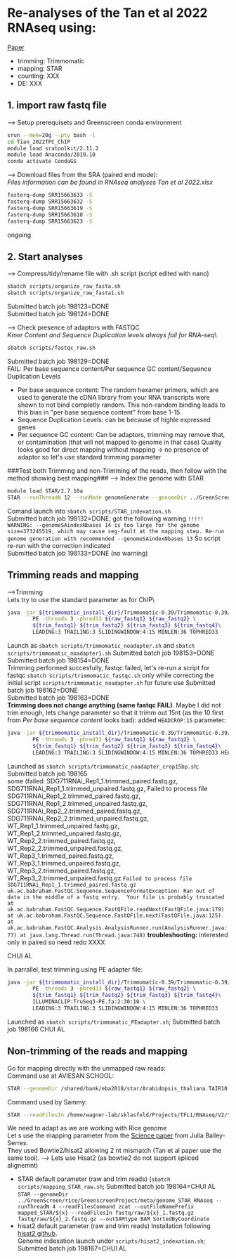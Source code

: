 # Re-analyses of the Tan et al 2022 RNAseq using:
[Paper](https://academic.oup.com/plcell/article-abstract/34/8/2969/6580212?redirectedFrom=fulltext&login=false#367433007)

- trimming: Trimmomatic 
- mapping: STAR
- counting: XXX
- DE: XXX


## 1. import raw fastq file ##
--> Setup prerequisets and Greenscreen conda environment
```bash
srun --mem=20g --pty bash -l
cd Tian_2022TPC_ChIP
module load sratoolkit/2.11.2
module load Anaconda/2019.10
conda activate CondaGS
```

 
--> Download files from the SRA (paired end mode):\
*Files information can be found in RNAseq analyses Tan et al 2022.xlsx*
```bash
fasterq-dump SRR15663633 -S
fasterq-dump SRR15663632 -S
fasterq-dump SRR15663619 -S
fasterq-dump SRR15663618 -S
fasterq-dump SRR15663623 -S
```
ongoing

## 2. Start analyses ##
--> Compress/tidy/rename file with .sh script (script edited with nano)
```bash
sbatch scripts/organize_raw_fasta.sh
sbatch scripts/organize_raw_fasta1.sh
```
Submitted batch job 198123=DONE\
Submitted batch job 198124=DONE

--> Check presence of adaptors with FASTQC\
*Kmer Content and Sequence Duplication levels always fail for RNA-seq*\
```bash
sbatch scripts/fastqc_raw.sh
```
Submitted batch job 198129=DONE\
FAIL: Per base sequence content/Per sequence GC content/Sequence Duplication Levels
-  Per base sequence content: The random hexamer primers, which are used to generate the cDNA library from your RNA transcripts were shown to not bind completly random. This non-random binding leads to this bias in "per base sequence content" from base 1-15.
-  Sequence Duplication Levels: can be because of highle expressed genes
-  Per sequence GC content: Can be adaptors, trimming may remove that, or contamination (that will not mapped to genome in that case)
Quality looks good for direct mapping without mapping -> no presence of adaptor so let's use standard trimming parameter


###Test both Trimming and non-Trimming of the reads, then follow with the method showing best mapping###
--> Index the genome with STAR
```bash
module load STAR/2.7.10a
STAR --runThreadN 12 --runMode genomeGenerate --genomeDir ../GreenScreen/rice/GreenscreenProject/meta/genome_STAR_RNAseq --genomeFastaFiles ../GreenScreen/rice/GreenscreenProject/meta/genome/IRGSP-1.0_genome.fasta --sjdbGTFfile ../GreenScreen/rice/GreenscreenProject/meta/genome/IRGSP-1.0_representative/transcripts_exon.gff 
```
Comand launch into ```sbatch scripts/STAR_indexation.sh```\
Submitted batch job 198132=DONE, got the following warning ```!!!!! WARNING: --genomeSAindexNbases 14 is too large for the genome size=373245519, which may cause seg-fault at the mapping step. Re-run genome generation with recommended --genomeSAindexNbases 13```
So script re-run with the correction indicated\
Submitted batch job 198133=DONE (no warning)

## Trimming reads and mapping ##
-->Trimming\
Lets try to use the standard parameter as for ChIP\
```bash
java -jar ${trimmomatic_install_dir}/Trimmomatic-0.39/Trimmomatic-0.39/trimmomatic-0.39.jar \
        PE -threads 3 -phred33 ${raw_fastq1} ${raw_fastq2} \
        ${trim_fastq1} ${trim_fastq2} ${trim_fastq3} ${trim_fastq4}\
        LEADING:3 TRAILING:3 SLIDINGWINDOW:4:15 MINLEN:36 TOPHRED33
```
Launch as ```sbatch scripts/trimmomatic_noadapter.sh``` and ```sbatch scripts/trimmomatic_noadapter1.sh```
Submitted batch job 198153=DONE\
Submitted batch job 198154=DONE\
Trimming performed succesfully, fastqc failed, let's re-run a script for fastqc ```sbatch scripts/trimmomatic_fastqc.sh``` only while correcting the initial script ```scripts/trimmomatic_noadapter.sh``` for future use
Submitted batch job 198162=DONE\
Submitted batch job 198163=DONE\
**Trimming does not change anything (same fastqc FAIL)**. Maybe I did not trim enough, lets change parameter so that it trimm out 15nt (as the 10 first from *Per base sequence content* looks bad): added ```HEADCROP:15``` parameter:
```bash
java -jar ${trimmomatic_install_dir}/Trimmomatic-0.39/Trimmomatic-0.39/trimmomatic-0.39.jar \
        PE -threads 3 -phred33 ${raw_fastq1} ${raw_fastq2} \
        ${trim_fastq1} ${trim_fastq2} ${trim_fastq3} ${trim_fastq4}\
        LEADING:3 TRAILING:3 SLIDINGWINDOW:4:15 MINLEN:36 TOPHRED33 HEADCROP:15
```
Launched as ```sbatch scripts/trimmomatic_noadapter_crop15bp.sh```; Submitted batch job 198165\
some (failed: SDG711RNAi_Rep1_1.trimmed_paired.fastq.gz, SDG711RNAi_Rep1_1.trimmed_unpaired.fastq.gz, Failed to process file SDG711RNAi_Rep1_2.trimmed_paired.fastq.gz, SDG711RNAi_Rep1_2.trimmed_unpaired.fastq.gz, SDG711RNAi_Rep2_2.trimmed_paired.fastq.gz, SDG711RNAi_Rep2_2.trimmed_unpaired.fastq.gz, WT_Rep1_1.trimmed_unpaired.fastq.gz, WT_Rep1_2.trimmed_unpaired.fastq.gz, WT_Rep2_2.trimmed_paired.fastq.gz, WT_Rep2_2.trimmed_unpaired.fastq.gz, WT_Rep3_1.trimmed_paired.fastq.gz, WT_Rep3_1.trimmed_unpaired.fastq.gz, WT_Rep3_2.trimmed_paired.fastq.gz, WT_Rep3_2.trimmed_unpaired.fastq.gz ```Failed to process file SDG711RNAi_Rep1_1.trimmed_paired.fastq.gz
uk.ac.babraham.FastQC.Sequence.SequenceFormatException: Ran out of data in the middle of a fastq entry.  Your file is probably truncated
	at uk.ac.babraham.FastQC.Sequence.FastQFile.readNext(FastQFile.java:179)
	at uk.ac.babraham.FastQC.Sequence.FastQFile.next(FastQFile.java:125)
	at uk.ac.babraham.FastQC.Analysis.AnalysisRunner.run(AnalysisRunner.java:77)
	at java.lang.Thread.run(Thread.java:748)```
 **troubleshooting:** interested only in paired so need redo XXXX
 
 


CHUI AL













In parrallel, test trimming using PE adapter file:
```bash
java -jar ${trimmomatic_install_dir}/Trimmomatic-0.39/Trimmomatic-0.39/trimmomatic-0.39.jar \
        PE -threads 3 -phred33 ${raw_fastq1} ${raw_fastq2} \
        ${trim_fastq1} ${trim_fastq2} ${trim_fastq3} ${trim_fastq4}\
        ILLUMINACLIP:TruSeq3-PE.fa:2:30:10 \
        LEADING:3 TRAILING:3 SLIDINGWINDOW:4:15 MINLEN:36 TOPHRED33
```
Launched as ```sbatch scripts/trimmomatic_PEadapter.sh```; Submitted batch job 198166
CHUI AL




## Non-trimming of the reads and mapping ##
Go for mapping directly with the unmapped raw reads:\
Command use at AVIESAN SCHOOL:
```bash
STAR --genomeDir /shared/bank/eba2018/star/Arabidopsis_thaliana.TAIR10.1 --runThreadN 4 --readFilesCommand zcat --outFileNamePrefix output_STAR/${SAMPLE}_ --readFilesIn ${INPUT} --outSAMtype BAM SortedByCoordinate --alignIntronMax 1000
```
Command used by Sammy:
```bash
STAR --readFilesIn /home/wagner-lab/sklasfeld/Projects/TFL1/RNAseq/V2/trimmed_fastq/ft_24hrFRP_R1.trimmed.fastq --outFileNamePrefix ft_24hrFRP_R1 --runThreadN 12 --runMode alignReads --genomeDir /home/wagner-lab/sklasfeld/Araport11/STAR_genome_dir --sjdbOverhang 84 --outSAMprimaryFlag AllBestScore --outSJfilterCountTotalMin 10 5 5 5 --outSAMstrandField intronMotif --outFilterIntronMotifs RemoveNoncanonical --alignIntronMin 60 --alignIntronMax 6000 --outSAMtype BAM SortedByCoordinate --outFilterMismatchNmax 2 --outWigType bedgraph
```
We need to adapt as we are working with Rice genome\
Let s use the mapping parameter from the [Science paper](https://www.science.org/doi/full/10.1126/science.aax8862) from Julia Bailey-Serres.\
They used Bowtie2/hisat2 allowing 2 nt mismatch (Tan et al paper use the same tool). --> Lets use Hisat2 (as bowtie2 do not support spliced alignemnt)


- STAR default parameter (raw and trim reads) (```sbatch scripts/mapping_STAR_raw.sh```; Submitted batch job 198164=CHUI AL
```STAR --genomeDir ../GreenScreen/rice/GreenscreenProject/meta/genome_STAR_RNAseq --runThreadN 4 --readFilesCommand zcat --outFileNamePrefix mapped_STAR/${x} --readFilesIn fastq/raw/${x}_1.fastq.gz fastq/raw/${x}_2.fastq.gz --outSAMtype BAM SortedByCoordinate```
- hisat2 default parameter (raw and trim reads)
Installation following [hisat2 github](https://github.com/DaehwanKimLab/hisat2).\
Genome indexation launch under ```scripts/hisat2_indexation.sh```; Submitted batch job 198167=CHUI AL















